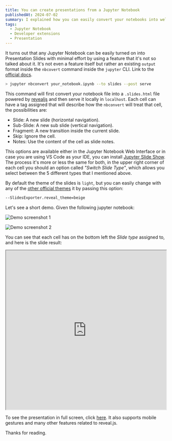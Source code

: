 ```yaml
---
title: You can create presentations from a Jupyter Notebook
publishedAt: 2024-07-02
summary: I explained how you can easily convert your notebooks into well animated presentations powered by Reveal.js
tags:
  - Jupyter Notebook
  - Developer extensions
  - Presentation
---
```


It turns out that any Jupyter Notebook can be easily turned on into Presentation Slides with minimal effort by using a feature that it's not so talked about it. It's not even a feature itself but rather an existing `output` format inside the `nbcovert` command inside the `jupyter` CLI. Link to the [official docs](https://github.com/jupyter/nbconvert/blob/main/docs/source/usage.rs).

```bash
> jupyter nbconvert your_notebook.ipynb --to slides --post serve
```

This command will first convert your notebook file into a `.slides.html` file powered by [revealjs](https://revealjs.com/) and then serve it locally in `localhost`. Each cell can have a tag assigned that will describe how the `nbconvert` will treat that cell, the possibilities are:

- Slide: A new slide (horizontal navigation).
- Sub-Slide: A new sub slide (vertical navigation).
- Fragment: A new transition inside the current slide.
- Skip: Ignore the cell.
- Notes: Use the content of the cell as slide notes.

This options are available either in the Jupyter Notebook Web Interface or in case you are using VS Code as your IDE, you can install [Jupyter Slide Show](https://marketplace.visualstudio.com/items?itemName=ms-toolsai.vscode-jupyter-slideshow). The process it's more or less the same for both, in the upper right corner of each cell you should an option called _"Switch Slide Type"_, which allows you select between the 5 different types that I mentioned above.

By default the theme of the slides is `light`, but you can easily change with any of the [other official themes](https://revealjs.com/themes/) it by passing this option:

```bash
--SlidesExporter.reveal_theme=beige
```

Let's see a short demo. Given the following jupyter notebook:

![Demo screenshot 1](../../static/assets/til/jupyter-notebook-slides/screenshot-1.png)

![Demo screenshot 2](../../static/assets/til/jupyter-notebook-slides/screenshot-2.png)

You can see that each cell has on the bottom left the _Slide type_ assigned to, and here is the slide result:

<iframe
  loading="lazy"
  title="Demo slide"
  src="https://emasuriano.github.io/python-demos/files/slides/demo.slides.html#/"
  width="100%"
  height="500px"
></iframe>

To see the presentation in full screen, click [here](https://emasuriano.github.io/python-demos/files/slides/demo.slides.html#/). It also supports mobile gestures and many other features related to reveal.js.

Thanks for reading.
